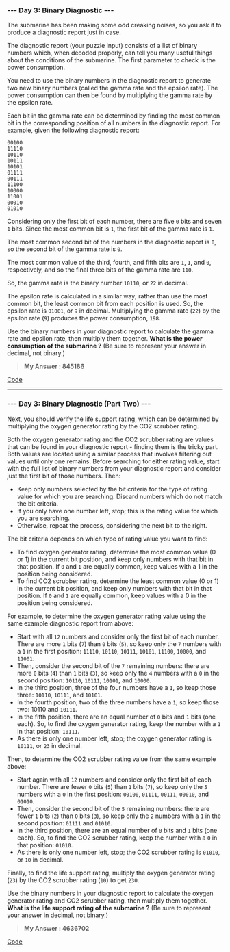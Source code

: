 
### **--- Day 3: Binary Diagnostic ---**
The submarine has been making some odd creaking noises, so you ask it to produce a diagnostic report just in case.

The diagnostic report (your puzzle input) consists of a list of binary numbers which, when decoded properly, can tell you many useful things about the conditions of the submarine. The first parameter to check is the power consumption.

You need to use the binary numbers in the diagnostic report to generate two new binary numbers (called the gamma rate and the epsilon rate). The power consumption can then be found by multiplying the gamma rate by the epsilon rate.

Each bit in the gamma rate can be determined by finding the most common bit in the corresponding position of all numbers in the diagnostic report. For example, given the following diagnostic report:
```
00100
11110
10110
10111
10101
01111
00111
11100
10000
11001
00010
01010
```
Considering only the first bit of each number, there are five ```0``` bits and seven ```1``` bits. Since the most common bit is ```1```, the first bit of the gamma rate is ```1```.

The most common second bit of the numbers in the diagnostic report is ```0```, so the second bit of the gamma rate is ```0```.

The most common value of the third, fourth, and fifth bits are ```1```, ```1```, and ```0```, respectively, and so the final three bits of the gamma rate are ```110```.

So, the gamma rate is the binary number ```10110```, or ```22``` in decimal.

The epsilon rate is calculated in a similar way; rather than use the most common bit, the least common bit from each position is used. So, the epsilon rate is ```01001```, or ```9``` in decimal. Multiplying the gamma rate (```22```) by the epsilon rate (```9```) produces the power consumption, ```198```.

Use the binary numbers in your diagnostic report to calculate the gamma rate and epsilon rate, then multiply them together. **What is the power consumption of the submarine ?** (Be sure to represent your answer in decimal, not binary.)

> **My Answer : 845186**

[Code]()
 
------
 
### **--- Day 3: Binary Diagnostic (Part Two) ---**
Next, you should verify the life support rating, which can be determined by multiplying the oxygen generator rating by the CO2 scrubber rating.

Both the oxygen generator rating and the CO2 scrubber rating are values that can be found in your diagnostic report - finding them is the tricky part. Both values are located using a similar process that involves filtering out values until only one remains. Before searching for either rating value, start with the full list of binary numbers from your diagnostic report and consider just the first bit of those numbers. Then:

* Keep only numbers selected by the bit criteria for the type of rating value for which you are searching. Discard numbers which do not match the bit criteria.
* If you only have one number left, stop; this is the rating value for which you are searching.
* Otherwise, repeat the process, considering the next bit to the right.

The bit criteria depends on which type of rating value you want to find:

* To find oxygen generator rating, determine the most common value (0 or 1) in the current bit position, and keep only numbers with that bit in that position. If ```0``` and ```1``` are equally common, keep values with a 1 in the position being considered.
* To find CO2 scrubber rating, determine the least common value (0 or 1) in the current bit position, and keep only numbers with that bit in that position. If ```0``` and ```1``` are equally common, keep values with a 0 in the position being considered.

For example, to determine the oxygen generator rating value using the same example diagnostic report from above:

* Start with all ```12``` numbers and consider only the first bit of each number. There are more ```1``` bits (```7```) than ```0``` bits (```5```), so keep only the ```7``` numbers with a ```1``` in the first position: ```11110```, ```10110```, ```10111```, ```10101```, ```11100```, ```10000```, and ```11001```.
* Then, consider the second bit of the ```7``` remaining numbers: there are more ```0``` bits (```4```) than ```1``` bits (```3```), so keep only the ```4``` numbers with a ```0``` in the second position: ```10110```, ```10111```, ```10101```, and ```10000```.
* In the third position, three of the four numbers have a ```1```, so keep those three: ```10110```, ```10111```, and ```10101```.
* In the fourth position, two of the three numbers have a ```1```, so keep those two: 10110 and ```10111```.
* In the fifth position, there are an equal number of ```0``` bits and ```1``` bits (one each). So, to find the oxygen generator rating, keep the number with a ```1``` in that position: ```10111```.
* As there is only one number left, stop; the oxygen generator rating is ```10111```, or ```23``` in decimal.

Then, to determine the CO2 scrubber rating value from the same example above:

* Start again with all ```12``` numbers and consider only the first bit of each number. There are fewer ```0``` bits (```5```) than ```1``` bits (```7```), so keep only the ```5``` numbers with a ```0``` in the first position: ```00100```, ```01111```, ```00111```, ```00010```, and ```01010```.
* Then, consider the second bit of the ```5``` remaining numbers: there are fewer ```1``` bits (```2```) than ```0``` bits (```3```), so keep only the ```2``` numbers with a ```1``` in the second position: ```01111``` and ```01010```.
* In the third position, there are an equal number of ```0``` bits and ```1``` bits (one each). So, to find the CO2 scrubber rating, keep the number with a ```0``` in that position: ```01010```.
* As there is only one number left, stop; the CO2 scrubber rating is ```01010```, or ```10``` in decimal.

Finally, to find the life support rating, multiply the oxygen generator rating (```23```) by the CO2 scrubber rating (```10```) to get ```230```.

Use the binary numbers in your diagnostic report to calculate the oxygen generator rating and CO2 scrubber rating, then multiply them together. **What is the life support rating of the submarine ?** (Be sure to represent your answer in decimal, not binary.)

> **My Answer : 4636702**

[Code]()

